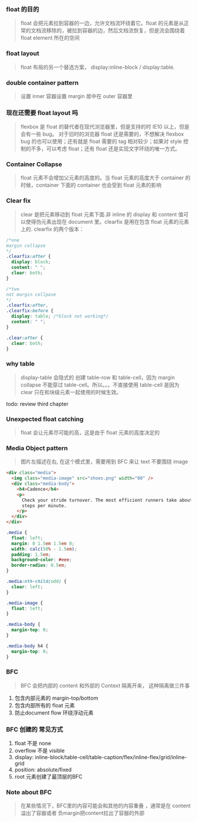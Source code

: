### float 的目的

> float 会把元素拉到容器的一边，允许文档流环绕着它。float 的元素是从正常的文档流移除的，被拉到容器的边，然后文档流恢复，但是流会围绕着 float element 所在的空间

### float layout

> float 布局的另一个替选方案， display:inline-block / display:table.

### double container pattern

> 设置 inner 容器设置 margin 居中在 outer 容器里

### 现在还需要 float layout 吗

> flexbox 是 float 的替代者在现代浏览器里，但是支持的时 IE10 以上，但是会有一些 bug。
> 对于旧时的浏览器 float 还是需要的，不想解决 flexbox bug 的也可以使用；还有就是 float 需要的 tag 相对较少；如果对 style 控制的不多，可以考虑 float；还有 float 还是实现文字环绕的唯一方式。

### Container Collapse

> float 元素不会增加父元素的高度的。当 float 元素的高度大于 container 的时候，container 下面的 container 也会受到 float 元素的影响

### Clear fix

> clear 是把元素移动到 float 元素下面.非 inline 的 display 和 content 值可以使得伪元素出现在 document 里。clearfix 是用在包含 float 元素的元素上的.
> clearfix 的两个版本：

```css
/*one
margin collapse
*/
.clearfix:after {
  display: block;
  content: " ";
  clear: both;
}

/*two
not margin collpase
*/
.clearfix:after,
.clearfix:before {
  display: table; /*block not working*/
  content: " ";
}

.clear:after {
  clear: both;
}
```

### why table

> display-table 会隐式的 创建 table-row 和 table-cell，因为 margin collapse 不能穿过 table-cell。所以。。。不直接使用 table-cell 是因为 clear 只在和块级元素一起使用的时候生效。

todo: review third chapter

### Unexpected float catching

> float 会让元素尽可能的高，这是由于 float 元素的高度决定的

### Media Object pattern

> 图片左描述在右, 在这个模式里，需要用到 BFC 来让 text 不要围绕 image

```html
<div class="media">
  <img class="media-image" src="shoes.png" width="80" />
  <div class="media-body">
    <h4>Cadence</h4>
    <p>
      Check your stride turnover. The most efficient runners take about 180
      steps per minute.
    </p>
  </div>
</div>
```

```css
.media {
  float: left;
  margin: 0 1.5em 1.5em 0;
  width: calc(50% - 1.5em);
  padding: 1.5em;
  background-color: #eee;
  border-radius: 0.5em;
}

.media:nth-child(odd) {
  clear: left;
}

.media-image {
  float: left;
}

.media-body {
  margin-top: 0;
}

.media-body h4 {
  margin-top: 0;
}
```

### BFC

> BFC 会把内部的 content 和外部的 Context 隔离开来， 这种隔离做三件事

1. 包含内部元素的 margin-top/bottom
2. 包含内部所有的 float 元素
3. 防止document flow 环绕浮动元素 

### BFC 创建的 常见方式

1. float 不是 none
2. overflow 不是 visible
3. display: inline-block/table-cell/table-caption/flex/inline-flex/grid/inline-grid
4. position: absolute/fixed 
5. root 元素创建了最顶层的BFC

### Note about BFC

> 在某些情况下，BFC里的内容可能会和其他的内容重叠 ，通常是在 content溢出了容器或者 负margin把content拉出了容器的外部






























